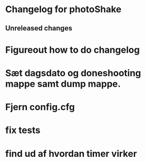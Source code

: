 # Changelog for photoShake


## Unreleased changes


# Figureout how to do changelog


# Sæt dagsdato og doneshooting mappe samt dump mappe.
# Fjern config.cfg
# fix tests

# find ud af hvordan timer virker
